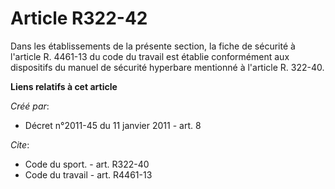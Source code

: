 # Article R322-42

Dans les établissements de la présente section, la fiche de sécurité à l'article R. 4461-13 du code du travail est établie
conformément aux dispositifs du manuel de sécurité hyperbare mentionné à l'article R. 322-40.

**Liens relatifs à cet article**

_Créé par_:

  - Décret n°2011-45 du 11 janvier 2011 - art. 8

_Cite_:

  - Code du sport. - art. R322-40
  - Code du travail - art. R4461-13
